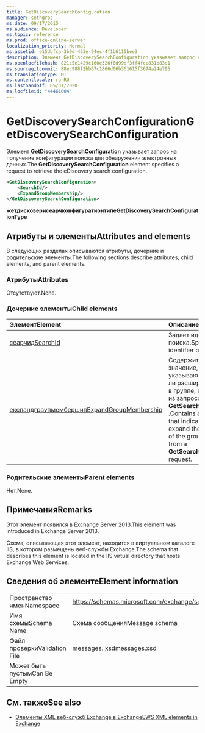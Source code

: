 ```yaml
---
title: GetDiscoverySearchConfiguration
manager: sethgros
ms.date: 09/17/2015
ms.audience: Developer
ms.topic: reference
ms.prod: office-online-server
localization_priority: Normal
ms.assetid: e15dbfca-3b9d-463e-94ec-4f1b6115bee3
description: Элемент GetDiscoverySearchConfiguration указывает запрос на получение конфигурации поиска для обнаружения электронных данных.
ms.openlocfilehash: 821c5e1429c160e326f6d99df3ff4fcc831b83d1
ms.sourcegitcommit: 88ec988f2bb67c1866d06b361615f3674a24e795
ms.translationtype: MT
ms.contentlocale: ru-RU
ms.lasthandoff: 05/31/2020
ms.locfileid: "44461004"
---
```

# <a name="getdiscoverysearchconfiguration"></a><span data-ttu-id="181ab-103">GetDiscoverySearchConfiguration</span><span class="sxs-lookup"><span data-stu-id="181ab-103">GetDiscoverySearchConfiguration</span></span>

<span data-ttu-id="181ab-104">Элемент **GetDiscoverySearchConfiguration** указывает запрос на получение конфигурации поиска для обнаружения электронных данных.</span><span class="sxs-lookup"><span data-stu-id="181ab-104">The **GetDiscoverySearchConfiguration** element specifies a request to retrieve the eDiscovery search configuration.</span></span> 
  
```XML
<GetDiscoverySearchConfiguration>
    <SearchId/>
    <ExpandGroupMembership/>
</GetDiscoverySearchConfiguration>
```

 <span data-ttu-id="181ab-105">**жетдисковерисеарчконфигуратионтипе**</span><span class="sxs-lookup"><span data-stu-id="181ab-105">**GetDiscoverySearchConfigurationType**</span></span>
## <a name="attributes-and-elements"></a><span data-ttu-id="181ab-106">Атрибуты и элементы</span><span class="sxs-lookup"><span data-stu-id="181ab-106">Attributes and elements</span></span>

<span data-ttu-id="181ab-107">В следующих разделах описываются атрибуты, дочерние и родительские элементы.</span><span class="sxs-lookup"><span data-stu-id="181ab-107">The following sections describe attributes, child elements, and parent elements.</span></span>
  
### <a name="attributes"></a><span data-ttu-id="181ab-108">Атрибуты</span><span class="sxs-lookup"><span data-stu-id="181ab-108">Attributes</span></span>

<span data-ttu-id="181ab-109">Отсутствуют.</span><span class="sxs-lookup"><span data-stu-id="181ab-109">None.</span></span>
  
### <a name="child-elements"></a><span data-ttu-id="181ab-110">Дочерние элементы</span><span class="sxs-lookup"><span data-stu-id="181ab-110">Child elements</span></span>

|<span data-ttu-id="181ab-111">**Элемент**</span><span class="sxs-lookup"><span data-stu-id="181ab-111">**Element**</span></span>|<span data-ttu-id="181ab-112">**Описание**</span><span class="sxs-lookup"><span data-stu-id="181ab-112">**Description**</span></span>|
|:-----|:-----|
|[<span data-ttu-id="181ab-113">сеарчид</span><span class="sxs-lookup"><span data-stu-id="181ab-113">SearchId</span></span>](searchid.md) <br/> |<span data-ttu-id="181ab-114">Задает идентификатор поиска.</span><span class="sxs-lookup"><span data-stu-id="181ab-114">Specifies the identifier of the search.</span></span>  <br/> |
|[<span data-ttu-id="181ab-115">експандграупмембершип</span><span class="sxs-lookup"><span data-stu-id="181ab-115">ExpandGroupMembership</span></span>](expandgroupmembership.md) <br/> |<span data-ttu-id="181ab-116">Содержит логическое значение, указывающее, следует ли расширять членство в группе, возвращенной из запроса **GetSearchableMailboxes** .</span><span class="sxs-lookup"><span data-stu-id="181ab-116">Contains a Boolean value that indicates whether to expand the membership of the group returned from a **GetSearchableMailboxes** request.</span></span>  <br/> |
   
### <a name="parent-elements"></a><span data-ttu-id="181ab-117">Родительские элементы</span><span class="sxs-lookup"><span data-stu-id="181ab-117">Parent elements</span></span>

<span data-ttu-id="181ab-118">Нет.</span><span class="sxs-lookup"><span data-stu-id="181ab-118">None.</span></span>
  
## <a name="remarks"></a><span data-ttu-id="181ab-119">Примечания</span><span class="sxs-lookup"><span data-stu-id="181ab-119">Remarks</span></span>

<span data-ttu-id="181ab-120">Этот элемент появился в Exchange Server 2013.</span><span class="sxs-lookup"><span data-stu-id="181ab-120">This element was introduced in Exchange Server 2013.</span></span>
  
<span data-ttu-id="181ab-121">Схема, описывающая этот элемент, находится в виртуальном каталоге IIS, в котором размещены веб-службы Exchange.</span><span class="sxs-lookup"><span data-stu-id="181ab-121">The schema that describes this element is located in the IIS virtual directory that hosts Exchange Web Services.</span></span>
  
## <a name="element-information"></a><span data-ttu-id="181ab-122">Сведения об элементе</span><span class="sxs-lookup"><span data-stu-id="181ab-122">Element information</span></span>

|||
|:-----|:-----|
|<span data-ttu-id="181ab-123">Пространство имен</span><span class="sxs-lookup"><span data-stu-id="181ab-123">Namespace</span></span>  <br/> |https://schemas.microsoft.com/exchange/services/2006/messages  <br/> |
|<span data-ttu-id="181ab-124">Имя схемы</span><span class="sxs-lookup"><span data-stu-id="181ab-124">Schema Name</span></span>  <br/> |<span data-ttu-id="181ab-125">Схема сообщения</span><span class="sxs-lookup"><span data-stu-id="181ab-125">Message schema</span></span>  <br/> |
|<span data-ttu-id="181ab-126">Файл проверки</span><span class="sxs-lookup"><span data-stu-id="181ab-126">Validation File</span></span>  <br/> |<span data-ttu-id="181ab-127">messages. xsd</span><span class="sxs-lookup"><span data-stu-id="181ab-127">messages.xsd</span></span>  <br/> |
|<span data-ttu-id="181ab-128">Может быть пустым</span><span class="sxs-lookup"><span data-stu-id="181ab-128">Can Be Empty</span></span>  <br/> ||
   
## <a name="see-also"></a><span data-ttu-id="181ab-129">См. также</span><span class="sxs-lookup"><span data-stu-id="181ab-129">See also</span></span>



- [<span data-ttu-id="181ab-130">Элементы XML веб-служб Exchange в Exchange</span><span class="sxs-lookup"><span data-stu-id="181ab-130">EWS XML elements in Exchange</span></span>](ews-xml-elements-in-exchange.md)

